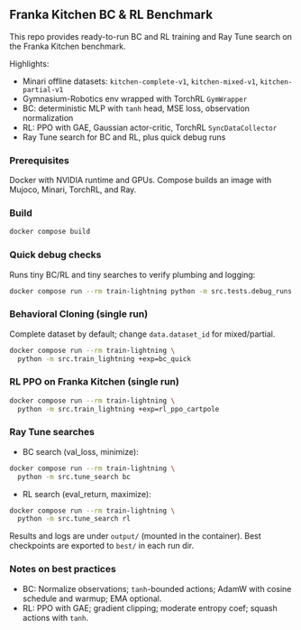## Franka Kitchen BC & RL Benchmark

This repo provides ready-to-run BC and RL training and Ray Tune search on the Franka Kitchen benchmark.

Highlights:
- Minari offline datasets: `kitchen-complete-v1`, `kitchen-mixed-v1`, `kitchen-partial-v1`
- Gymnasium-Robotics env wrapped with TorchRL `GymWrapper`
- BC: deterministic MLP with `tanh` head, MSE loss, observation normalization
- RL: PPO with GAE, Gaussian actor-critic, TorchRL `SyncDataCollector`
- Ray Tune search for BC and RL, plus quick debug runs

### Prerequisites
Docker with NVIDIA runtime and GPUs. Compose builds an image with Mujoco, Minari, TorchRL, and Ray.

### Build
```bash
docker compose build
```

### Quick debug checks
Runs tiny BC/RL and tiny searches to verify plumbing and logging:
```bash
docker compose run --rm train-lightning python -m src.tests.debug_runs
```

### Behavioral Cloning (single run)
Complete dataset by default; change `data.dataset_id` for mixed/partial.
```bash
docker compose run --rm train-lightning \
  python -m src.train_lightning +exp=bc_quick
```

### RL PPO on Franka Kitchen (single run)
```bash
docker compose run --rm train-lightning \
  python -m src.train_lightning +exp=rl_ppo_cartpole
```

### Ray Tune searches
- BC search (val_loss, minimize):
```bash
docker compose run --rm train-lightning \
  python -m src.tune_search bc
```

- RL search (eval_return, maximize):
```bash
docker compose run --rm train-lightning \
  python -m src.tune_search rl
```

Results and logs are under `output/` (mounted in the container). Best checkpoints are exported to `best/` in each run dir.

### Notes on best practices
- BC: Normalize observations; `tanh`-bounded actions; AdamW with cosine schedule and warmup; EMA optional.
- RL: PPO with GAE; gradient clipping; moderate entropy coef; squash actions with `tanh`.
